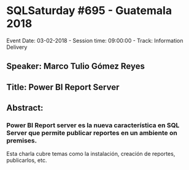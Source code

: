 # SQLSaturday #695 - Guatemala 2018
Event Date: 03-02-2018 - Session time: 09:00:00 - Track: Information Delivery
## Speaker: Marco Tulio Gómez Reyes
## Title: Power BI Report Server
## Abstract:
### Power BI Report server es la nueva característica en SQL Server que permite publicar reportes en un ambiente on premises.
Esta charla cubre temas como la instalación, creación de reportes, publicarlos, etc.
